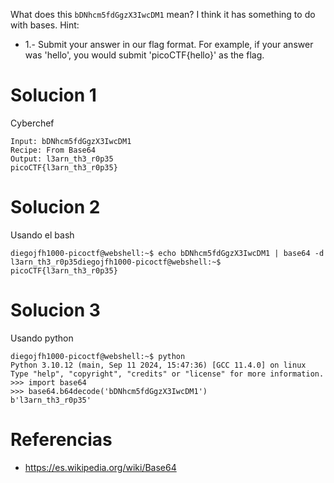 What does this `bDNhcm5fdGgzX3IwcDM1` mean? I think it has something to do with bases.
Hint:
- 1.- Submit your answer in our flag format. For example, if your answer was 'hello', you would submit 'picoCTF{hello}' as the flag.
# Solucion 1
Cyberchef
```
Input: bDNhcm5fdGgzX3IwcDM1
Recipe: From Base64
Output: l3arn_th3_r0p35
picoCTF{l3arn_th3_r0p35}

```
# Solucion 2
Usando el bash
```
diegojfh1000-picoctf@webshell:~$ echo bDNhcm5fdGgzX3IwcDM1 | base64 -d
l3arn_th3_r0p35diegojfh1000-picoctf@webshell:~$ 
picoCTF{l3arn_th3_r0p35}
```
# Solucion 3
Usando python
```
diegojfh1000-picoctf@webshell:~$ python
Python 3.10.12 (main, Sep 11 2024, 15:47:36) [GCC 11.4.0] on linux
Type "help", "copyright", "credits" or "license" for more information.
>>> import base64
>>> base64.b64decode('bDNhcm5fdGgzX3IwcDM1')
b'l3arn_th3_r0p35'
```
# Referencias
- https://es.wikipedia.org/wiki/Base64
